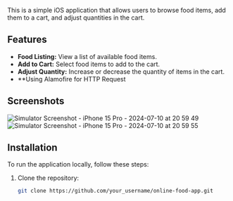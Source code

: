 This is a simple iOS application that allows users to browse food items, add them to a cart, and adjust quantities in the cart.

## Features

- **Food Listing:** View a list of available food items.
- **Add to Cart:** Select food items to add to the cart.
- **Adjust Quantity:** Increase or decrease the quantity of items in the cart.
- **Using Alamofire for HTTP Request

## Screenshots

![Simulator Screenshot - iPhone 15 Pro - 2024-07-10 at 20 59 49](https://github.com/Nafachri/Assignment2_OnlineFoodApp_NaufalAlFachri/assets/71099136/2751bc2f-f3ff-45a2-b66d-25553e14f9c4)
![Simulator Screenshot - iPhone 15 Pro - 2024-07-10 at 20 59 55](https://github.com/Nafachri/Assignment2_OnlineFoodApp_NaufalAlFachri/assets/71099136/831f9ca5-2bd0-4fe0-85e4-01e1869eb7fa)


## Installation

To run the application locally, follow these steps:

1. Clone the repository:

   ```bash
   git clone https://github.com/your_username/online-food-app.git
